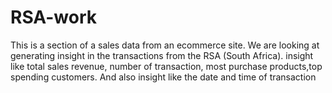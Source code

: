 # RSA-work
This is a section of a sales data from an ecommerce site. 
We are looking at generating insight in the transactions from the RSA (South Africa). insight like total sales revenue, number of transaction,
most purchase products,top spending customers.
And also insight like the date and time of transaction
